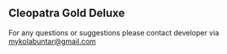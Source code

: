 ## Cleopatra Gold Deluxe

For any questions or suggestions please contact developer via mykolabuntar@gmail.com
